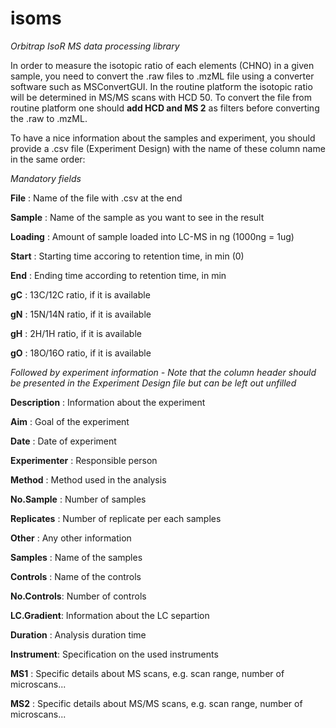 # isoms
*Orbitrap IsoR MS data processing library*

In order to measure the isotopic ratio of each elements (CHNO) in a given sample, you need to convert the .raw files to .mzML file using a converter software such as MSConvertGUI. In the routine platform the isotopic ratio will be determined in MS/MS scans with HCD 50. To convert the file from routine platform one should __add HCD and MS 2__ as filters before converting the .raw to .mzML.

To have a nice information about the samples and experiment, you should provide a .csv file (Experiment Design) with the name of these column name in the same order:

_Mandatory fields_

__File__ : Name of the file with .csv at the end

__Sample__ : Name of the sample as you want to see in the result

__Loading__ : Amount of sample loaded into LC-MS in ng (1000ng = 1ug)

__Start__ : Starting time accoring to retention time, in min (0)

__End__ : Ending time according to retention time, in min

__gC__ : 13C/12C ratio, if it is available

__gN__ : 15N/14N ratio, if it is available

__gH__ : 2H/1H ratio, if it is available

__gO__ : 18O/16O ratio, if it is available

_Followed by experiment information - Note that the column header should be presented in the Experiment Design file but can be left out unfilled_

__Description__ : Information about the experiment

__Aim__ : Goal of the experiment

__Date__ : Date of experiment

__Experimenter__ : Responsible person

__Method__ : Method used in the analysis

__No.Sample__ : Number of samples

__Replicates__ : Number of replicate per each samples

__Other__ : Any other information

__Samples__ : Name of the samples

__Controls__ : Name of the controls

__No.Controls__: Number of controls

__LC.Gradient__: Information about the LC separtion

__Duration__ : Analysis duration time

__Instrument__: Specification on the used instruments

__MS1__ : Specific details about MS scans, e.g. scan range, number of microscans...

__MS2__ : Specific details about MS/MS scans, e.g. scan range, number of microscans...
